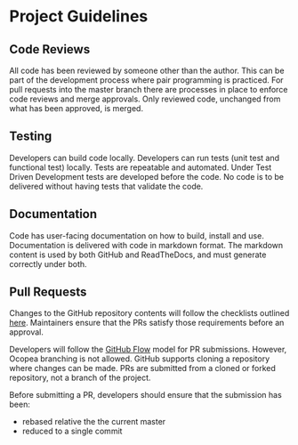 # Project Guidelines

## Code Reviews
All code has been reviewed by someone other than the author.
This can be part of the development process where pair programming is
practiced.  For pull requests into the master branch there are processes in
place to enforce code reviews and merge approvals.  Only reviewed code,
unchanged from what has been approved, is merged.

## Testing
Developers can build code locally.  Developers can run tests (unit test and
functional test) locally.  Tests are repeatable and automated.  Under Test
Driven Development tests are developed before the code.  No code is to be
delivered without having tests that validate the code.

## Documentation

Code has user-facing documentation on how to build, install and use.
Documentation is delivered with code in markdown format.  The markdown content
is used by both GitHub and ReadTheDocs, and must generate correctly under both.

## Pull Requests

Changes to the GitHub repository contents will follow the checklists outlined
[here](maintainers_corner.md#github).  Maintainers ensure that the PRs satisfy
those requirements before an approval.

Developers will follow the [GitHub
Flow](https://guides.github.com/introduction/flow/) model for PR submissions.
However, Ocopea branching is not allowed.  GitHub supports cloning a repository
where changes can be made.  PRs are submitted from a cloned or forked
repository, not a branch of the project.  

Before submitting a PR, developers should ensure that the submission has been:

* rebased relative the the current master
* reduced to a single commit


